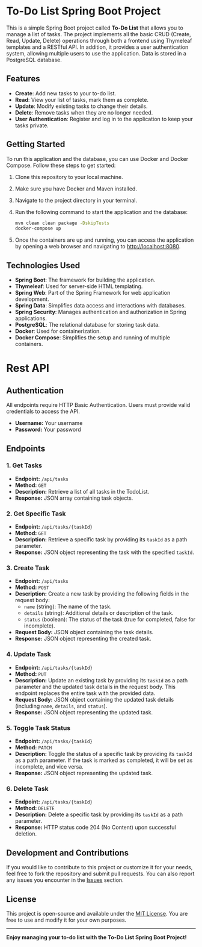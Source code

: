 # To-Do List Spring Boot Project

This is a simple Spring Boot project called **To-Do List** that allows you to manage a list of tasks. The project implements all the basic CRUD (Create, Read, Update, Delete) operations through both a frontend using Thymeleaf templates and a RESTful API. In addition, it provides a user authentication system, allowing multiple users to use the application. Data is stored in a PostgreSQL database.

## Features

- **Create**: Add new tasks to your to-do list.
- **Read**: View your list of tasks, mark them as complete.
- **Update**: Modify existing tasks to change their details.
- **Delete**: Remove tasks when they are no longer needed.
- **User Authentication**: Register and log in to the application to keep your tasks private.

## Getting Started

To run this application and the database, you can use Docker and Docker Compose. Follow these steps to get started:

1. Clone this repository to your local machine.

2. Make sure you have Docker and Maven installed.

3. Navigate to the project directory in your terminal.

4. Run the following command to start the application and the database:

   ```bash
   mvn clean clean package -DskipTests
   docker-compose up
   ```

5. Once the containers are up and running, you can access the application by opening a web browser and navigating to [http://localhost:8080](http://localhost:8080).

## Technologies Used

- **Spring Boot**: The framework for building the application.
- **Thymeleaf**: Used for server-side HTML templating.
- **Spring Web**: Part of the Spring Framework for web application development.
- **Spring Data**: Simplifies data access and interactions with databases.
- **Spring Security**: Manages authentication and authorization in Spring applications.
- **PostgreSQL**: The relational database for storing task data.
- **Docker**: Used for containerization.
- **Docker Compose**: Simplifies the setup and running of multiple containers.

# Rest API
## Authentication

All endpoints require HTTP Basic Authentication. Users must provide valid credentials to access the API.

- **Username:** Your username
- **Password:** Your password

## Endpoints

### 1. Get Tasks

- **Endpoint:** `/api/tasks`
- **Method:** `GET`
- **Description:** Retrieve a list of all tasks in the TodoList.
- **Response:** JSON array containing task objects.

### 2. Get Specific Task

- **Endpoint:** `/api/tasks/{taskId}`
- **Method:** `GET`
- **Description:** Retrieve a specific task by providing its `taskId` as a path parameter.
- **Response:** JSON object representing the task with the specified `taskId`.

### 3. Create Task

- **Endpoint:** `/api/tasks`
- **Method:** `POST`
- **Description:** Create a new task by providing the following fields in the request body:
   - `name` (string): The name of the task.
   - `details` (string): Additional details or description of the task.
   - `status` (boolean): The status of the task (true for completed, false for incomplete).
- **Request Body:** JSON object containing the task details.
- **Response:** JSON object representing the created task.

### 4. Update Task

- **Endpoint:** `/api/tasks/{taskId}`
- **Method:** `PUT`
- **Description:** Update an existing task by providing its `taskId` as a path parameter and the updated task details in the request body. This endpoint replaces the entire task with the provided data.
- **Request Body:** JSON object containing the updated task details (including `name`, `details`, and `status`).
- **Response:** JSON object representing the updated task.

### 5. Toggle Task Status

- **Endpoint:** `/api/tasks/{taskId}`
- **Method:** `PATCH`
- **Description:** Toggle the status of a specific task by providing its `taskId` as a path parameter. If the task is marked as completed, it will be set as incomplete, and vice versa.
- **Response:** JSON object representing the updated task.

### 6. Delete Task

- **Endpoint:** `/api/tasks/{taskId}`
- **Method:** `DELETE`
- **Description:** Delete a specific task by providing its `taskId` as a path parameter.
- **Response:** HTTP status code 204 (No Content) upon successful deletion.

## Development and Contributions

If you would like to contribute to this project or customize it for your needs, feel free to fork the repository and submit pull requests. You can also report any issues you encounter in the [Issues](https://github.com/VaynerAkaWalo/To-Do_List/issues) section.

## License

This project is open-source and available under the [MIT License](LICENSE.md). You are free to use and modify it for your own purposes.

---

**Enjoy managing your to-do list with the To-Do List Spring Boot Project!**
